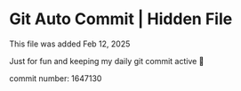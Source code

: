 # Git Auto Commit | Hidden File

This file was added Feb 12, 2025

Just for fun and keeping my daily git commit active 🤪

commit number: 1647130
